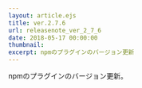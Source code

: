 ```yaml
---
layout: article.ejs
title: ver.2.7.6
url: releasenote_ver_2_7_6
date: 2018-05-17 00:00:00
thumbnail: 
excerpt: npmのプラグインのバージョン更新
---
```


npmのプラグインのバージョン更新。
